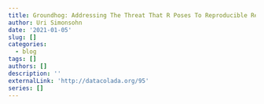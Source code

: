 ```yaml
---
title: Groundhog: Addressing The Threat That R Poses To Reproducible Research
author: Uri Simonsohn
date: '2021-01-05'
slug: []
categories:
  - blog
tags: []
authors: []
description: ''
externalLink: 'http://datacolada.org/95'
series: []
---
```



